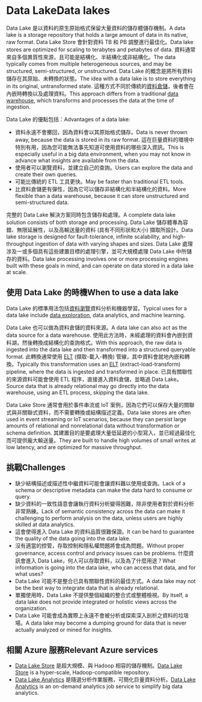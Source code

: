 # <a name="data-lakes"></a><span data-ttu-id="d8221-101">Data Lake</span><span class="sxs-lookup"><span data-stu-id="d8221-101">Data lakes</span></span>

<span data-ttu-id="d8221-102">Data Lake 是以資料的原生原始格式保留大量資料的儲存體儲存機制。</span><span class="sxs-lookup"><span data-stu-id="d8221-102">A data lake is a storage repository that holds a large amount of data in its native, raw format.</span></span> <span data-ttu-id="d8221-103">Data Lake Store 會針對資料 TB 和 PB 調整進行最佳化。</span><span class="sxs-lookup"><span data-stu-id="d8221-103">Data lake stores are optimized for scaling to terabytes and petabytes of data.</span></span> <span data-ttu-id="d8221-104">資料通常來自多個異質性來源，且可能是結構化、半結構化或非結構化。</span><span class="sxs-lookup"><span data-stu-id="d8221-104">The data typically comes from multiple heterogeneous sources, and may be structured, semi-structured, or unstructured.</span></span> <span data-ttu-id="d8221-105">Data Lake 的概念是將所有資料儲存在其原始、未轉換的狀態。</span><span class="sxs-lookup"><span data-stu-id="d8221-105">The idea with a data lake is to store everything in its original, untransformed state.</span></span> <span data-ttu-id="d8221-106">這種方式不同於傳統的[資料倉儲](../relational-data/data-warehousing.md)，後者會在內嵌時轉換以及處理資料。</span><span class="sxs-lookup"><span data-stu-id="d8221-106">This approach differs from a traditional [data warehouse](../relational-data/data-warehousing.md), which transforms and processes the data at the time of ingestion.</span></span>

<span data-ttu-id="d8221-107">Data Lake 的優點包括：</span><span class="sxs-lookup"><span data-stu-id="d8221-107">Advantages of a data lake:</span></span>

- <span data-ttu-id="d8221-108">資料永遠不會擲回，因為資料會以其原始格式儲存。</span><span class="sxs-lookup"><span data-stu-id="d8221-108">Data is never thrown away, because the data is stored in its raw format.</span></span> <span data-ttu-id="d8221-109">這在巨量資料的環境中特別有用，因為您可能無法事先知道可使用資料的哪些深入資訊。</span><span class="sxs-lookup"><span data-stu-id="d8221-109">This is especially useful in a big data environment, when you may not know in advance what insights are available from the data.</span></span>
- <span data-ttu-id="d8221-110">使用者可以瀏覽資料，並建立自己的查詢。</span><span class="sxs-lookup"><span data-stu-id="d8221-110">Users can explore the data and create their own queries.</span></span>
- <span data-ttu-id="d8221-111">可能比傳統的 ETL 工具更快。</span><span class="sxs-lookup"><span data-stu-id="d8221-111">May be faster than traditional ETL tools.</span></span>
- <span data-ttu-id="d8221-112">比資料倉儲更有彈性，因為它可以儲存非結構化和半結構化的資料。</span><span class="sxs-lookup"><span data-stu-id="d8221-112">More flexible than a data warehouse, because it can store unstructured and semi-structured data.</span></span> 

<span data-ttu-id="d8221-113">完整的 Data Lake 解決方案同時包含儲存和處理。</span><span class="sxs-lookup"><span data-stu-id="d8221-113">A complete data lake solution consists of both storage and processing.</span></span> <span data-ttu-id="d8221-114">Data Lake 儲存體專為容錯、無限延展性，以及高輸送量的資料 (具有不同形狀和大小) 擷取所設計。</span><span class="sxs-lookup"><span data-stu-id="d8221-114">Data lake storage is designed for fault-tolerance, infinite scalability, and high-throughput ingestion of data with varying shapes and sizes.</span></span> <span data-ttu-id="d8221-115">Data Lake 處理涉及一或多個具有這些建置目標的處理引擎，並可大規模處理 Data Lake 中所儲存的資料。</span><span class="sxs-lookup"><span data-stu-id="d8221-115">Data lake processing involves one or more processing engines built with these goals in mind, and can operate on data stored in a data lake at scale.</span></span>

## <a name="when-to-use-a-data-lake"></a><span data-ttu-id="d8221-116">使用 Data Lake 的時機</span><span class="sxs-lookup"><span data-stu-id="d8221-116">When to use a data lake</span></span>

<span data-ttu-id="d8221-117">Data Lake 的標準用法包括[資料瀏覽](./interactive-data-exploration.md)資料分析和機器學習。</span><span class="sxs-lookup"><span data-stu-id="d8221-117">Typical uses for a data lake include [data exploration](./interactive-data-exploration.md), data analytics, and machine learning.</span></span> 

<span data-ttu-id="d8221-118">Data Lake 也可以做為資料倉儲的資料來源。</span><span class="sxs-lookup"><span data-stu-id="d8221-118">A data lake can also act as the data source for a data warehouse.</span></span> <span data-ttu-id="d8221-119">使用此方法時，未經處理的資料會內嵌到資料湖，然後轉換成結構化的查詢格式。</span><span class="sxs-lookup"><span data-stu-id="d8221-119">With this approach, the raw data is ingested into the data lake and then transformed into a structured queryable format.</span></span> <span data-ttu-id="d8221-120">此轉換通常使用 [ELT](../relational-data/etl.md#extract-load-and-transform-elt) (擷取-載入-轉換) 管線，其中資料會就地內嵌和轉換。</span><span class="sxs-lookup"><span data-stu-id="d8221-120">Typically this transformation uses an [ELT](../relational-data/etl.md#extract-load-and-transform-elt) (extract-load-transform) pipeline, where the data is ingested and transformed in place.</span></span> <span data-ttu-id="d8221-121">已具有關聯性的來源資料可能會使用 ETL 程序，直接進入資料倉儲，並略過 Data Lake。</span><span class="sxs-lookup"><span data-stu-id="d8221-121">Source data that is already relational may go directly into the data warehouse, using an ETL process, skipping the data lake.</span></span>

<span data-ttu-id="d8221-122">Data Lake Store 通常會用於事件串流或 IoT 案例，因為它們可以保存大量的關聯式與非關聯式資料，而不需要轉換或結構描述定義。</span><span class="sxs-lookup"><span data-stu-id="d8221-122">Data lake stores are often used in event streaming or IoT scenarios, because they can persist large amounts of relational and nonrelational data without transformation or schema definition.</span></span> <span data-ttu-id="d8221-123">其建置目的是要處理大量低延遲的小型寫入，並已經過最佳化而可提供龐大輸送量。</span><span class="sxs-lookup"><span data-stu-id="d8221-123">They are built to handle high volumes of small writes at low latency, and are optimized for massive throughput.</span></span>

## <a name="challenges"></a><span data-ttu-id="d8221-124">挑戰</span><span class="sxs-lookup"><span data-stu-id="d8221-124">Challenges</span></span>

- <span data-ttu-id="d8221-125">缺少結構描述或描述性中繼資料可能會讓資料難以使用或查詢。</span><span class="sxs-lookup"><span data-stu-id="d8221-125">Lack of a schema or descriptive metadata can make the data hard to consume or query.</span></span>
- <span data-ttu-id="d8221-126">缺少資料的一致性語意會讓執行資料分析變得困難，除非使用者對於資料分析非常熟練。</span><span class="sxs-lookup"><span data-stu-id="d8221-126">Lack of semantic consistency across the data can make it challenging to perform analysis on the data, unless users are highly skilled at data analytics.</span></span>
- <span data-ttu-id="d8221-127">這會使得進入 Data Lake 的資料品質很難保證。</span><span class="sxs-lookup"><span data-stu-id="d8221-127">It can be hard to guarantee the quality of the data going into the data lake.</span></span> 
- <span data-ttu-id="d8221-128">沒有適當的控管，存取控制和隱私權問題將會成為問題。</span><span class="sxs-lookup"><span data-stu-id="d8221-128">Without proper governance, access control and privacy issues can be problems.</span></span> <span data-ttu-id="d8221-129">什麼資訊會進入 Data Lake，何人可以存取資料，以及為了什麼用途？</span><span class="sxs-lookup"><span data-stu-id="d8221-129">What information is going into the data lake, who can access that data, and for what uses?</span></span>
- <span data-ttu-id="d8221-130">Data Lake 可能不是整合已具有關聯性資料的最佳方式。</span><span class="sxs-lookup"><span data-stu-id="d8221-130">A data lake may not be the best way to integrate data that is already relational.</span></span>
- <span data-ttu-id="d8221-131">單獨使用時，Data Lake 不提供整個組織的整合式或整體檢視。</span><span class="sxs-lookup"><span data-stu-id="d8221-131">By itself, a data lake does not provide integrated or holistic views across the organization.</span></span> 
- <span data-ttu-id="d8221-132">Data Lake 可能會成為實際上永遠不會被分析或探索深入剖析之資料的垃圾場。</span><span class="sxs-lookup"><span data-stu-id="d8221-132">A data lake may become a dumping ground for data that is never actually analyzed or mined for insights.</span></span>

## <a name="relevant-azure-services"></a><span data-ttu-id="d8221-133">相關 Azure 服務</span><span class="sxs-lookup"><span data-stu-id="d8221-133">Relevant Azure services</span></span>

- <span data-ttu-id="d8221-134">[Data Lake Store](/azure/data-lake-store/) 是超大規模、與 Hadoop 相容的儲存機制。</span><span class="sxs-lookup"><span data-stu-id="d8221-134">[Data Lake Store](/azure/data-lake-store/) is a hyper-scale, Hadoop-compatible repository.</span></span>
- <span data-ttu-id="d8221-135">[Data Lake Analytics](/azure/data-lake-analytics/) 是隨選分析作業服務，可簡化巨量資料分析。</span><span class="sxs-lookup"><span data-stu-id="d8221-135">[Data Lake Analytics](/azure/data-lake-analytics/) is an on-demand analytics job service to simplify big data analytics.</span></span>

